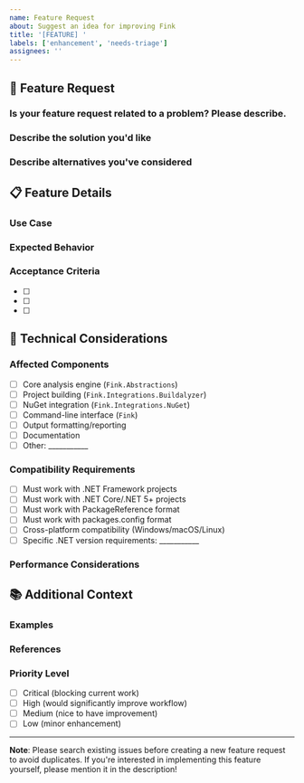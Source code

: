 ```yaml
---
name: Feature Request
about: Suggest an idea for improving Fink
title: '[FEATURE] '
labels: ['enhancement', 'needs-triage']
assignees: ''
---
```


## 🚀 Feature Request

### **Is your feature request related to a problem? Please describe.**
<!-- A clear and concise description of what the problem is. Ex. I'm always frustrated when [...] -->

### **Describe the solution you'd like**
<!-- A clear and concise description of what you want to happen. -->

### **Describe alternatives you've considered**
<!-- A clear and concise description of any alternative solutions or features you've considered. -->

## 📋 Feature Details

### **Use Case**
<!-- Describe the specific scenario where this feature would be helpful -->

### **Expected Behavior**
<!-- What should happen when this feature is implemented? -->

### **Acceptance Criteria**
<!-- List the specific requirements that must be met for this feature to be considered complete -->
- [ ] 
- [ ] 
- [ ] 

## 🔧 Technical Considerations

### **Affected Components**
<!-- Check all that apply -->
- [ ] Core analysis engine (`Fink.Abstractions`)
- [ ] Project building (`Fink.Integrations.Buildalyzer`)
- [ ] NuGet integration (`Fink.Integrations.NuGet`)
- [ ] Command-line interface (`Fink`)
- [ ] Output formatting/reporting
- [ ] Documentation
- [ ] Other: ___________

### **Compatibility Requirements**
<!-- Check all that apply -->
- [ ] Must work with .NET Framework projects
- [ ] Must work with .NET Core/.NET 5+ projects
- [ ] Must work with PackageReference format
- [ ] Must work with packages.config format
- [ ] Cross-platform compatibility (Windows/macOS/Linux)
- [ ] Specific .NET version requirements: ___________

### **Performance Considerations**
<!-- If applicable, describe any performance requirements or concerns -->

## 📚 Additional Context

### **Examples**
<!-- Add any examples, mockups, or sample output that would help illustrate the feature -->

### **References**
<!-- Add any links to related issues, documentation, or external resources -->

### **Priority Level**
<!-- How important is this feature to you? -->
- [ ] Critical (blocking current work)
- [ ] High (would significantly improve workflow)
- [ ] Medium (nice to have improvement)
- [ ] Low (minor enhancement)

---

**Note**: Please search existing issues before creating a new feature request to avoid duplicates. If you're interested in implementing this feature yourself, please mention it in the description!
